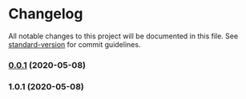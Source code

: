 # Changelog

All notable changes to this project will be documented in this file. See [standard-version](https://github.com/conventional-changelog/standard-version) for commit guidelines.

### [0.0.1](https://github.com/oojob/protorepo-urlshortner-node/compare/v1.0.1...v0.0.1) (2020-05-08)

### 1.0.1 (2020-05-08)
